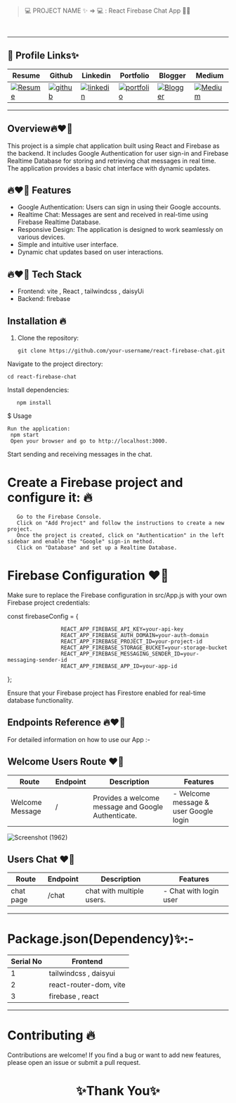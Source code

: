 > 💻 PROJECT NAME ✨ => 💻  :  React Firebase Chat App 🧑‍🏫
<br>

---
## 🔗 Profile Links✨


| Resume | Github                                                                                                                                   | Linkedin                                                                                                                                                            | Portfolio                                                                                                                                    | Blogger                                                                                                                                                           | Medium                                                                                                                                    |
| ------------- | ---------------------------------------------------------------------------------------------------------------------------------------- | ------------------------------------------------------------------------------------------------------------------------------------------------------------------- | -------------------------------------------------------------------------------------------------------------------------------------------- | -------------------------------------------------------------------------------------------------------------------------------------------- | -------------------------------------------------------------------------------------------------------------------------------------------- |
| [![Resume](https://img.shields.io/badge/my_Resume-E75480?style=for-the-badge&logo=ko-fi&logoColor=white)](https://drive.google.com/file/d/1YE62u2ChjmlR-EKeqZ75UvFMg_KcY86T/view?usp=sharing) | [![github](https://img.shields.io/badge/github-1DA1F2?style=for-the-badge&logo=github&logoColor=white)](https://github.com/shikhu51197/)| [![linkedin](https://img.shields.io/badge/linkedin-0A66C2?style=for-the-badge&logo=linkedin&logoColor=white)](https://www.linkedin.com/in/shikha-gupta-12a2b5199) |[![portfolio](https://img.shields.io/badge/my_portfolio-18A303?style=for-the-badge&logo=ionic&logoColor=white)](https://shikhu51197.github.io/) |[![Blogger](https://img.shields.io/badge/Blogger-FE5A1D?style=for-the-badge&logo=Blogger&logoColor=white)](https://wwwartificial-intelligence.blogspot.com/) |[![Medium](https://img.shields.io/badge/Medium-000?style=for-the-badge&logo=Medium&logoColor=white)](https://medium.com/@sg780060) |  

---



## Overview🔥❤️‍🔥

This project is a simple chat application built using React and Firebase as the backend. It includes Google Authentication for user sign-in and Firebase Realtime Database for storing and retrieving chat messages in real time. The application provides a basic chat interface with dynamic updates.

##  🔥❤️‍🔥 Features

- Google Authentication: Users can sign in using their Google accounts.
- Realtime Chat: Messages are sent and received in real-time using Firebase Realtime Database.
- Responsive Design: The application is designed to work seamlessly on various devices.
- Simple and intuitive user interface.
- Dynamic chat updates based on user interactions.

## 🔥❤️‍🔥 Tech Stack

- Frontend: vite  ,  React  , tailwindcss , daisyUi
- Backend: firebase

## Installation 🔥

1. Clone the repository:

       git clone https://github.com/your-username/react-firebase-chat.git
   
Navigate to the project directory:

    cd react-firebase-chat
Install dependencies:

       npm install

$ Usage

    Run the application:
     npm start
     Open your browser and go to http://localhost:3000.

Start sending and receiving messages in the chat.

# Create a Firebase project and configure it: 🔥

       Go to the Firebase Console.
       Click on "Add Project" and follow the instructions to create a new project.
       Once the project is created, click on "Authentication" in the left sidebar and enable the "Google" sign-in method.
       Click on "Database" and set up a Realtime Database.


# Firebase Configuration ❤️‍🔥
Make sure to replace the Firebase configuration in src/App.js with your own Firebase project credentials:


const firebaseConfig = {

                     REACT_APP_FIREBASE_API_KEY=your-api-key
                     REACT_APP_FIREBASE_AUTH_DOMAIN=your-auth-domain
                     REACT_APP_FIREBASE_PROJECT_ID=your-project-id
                     REACT_APP_FIREBASE_STORAGE_BUCKET=your-storage-bucket
                     REACT_APP_FIREBASE_MESSAGING_SENDER_ID=your-messaging-sender-id
                     REACT_APP_FIREBASE_APP_ID=your-app-id
};

Ensure that your Firebase project has Firestore enabled for real-time database functionality.

## Endpoints Reference  🔥❤️‍🔥

For detailed information on how to use our App :- 


## Welcome Users Route ❤️‍🔥

| Route           | Endpoint | Description                            | Features          |
| --------------- | -------- | -------------------------------------- | ----------------- |
| Welcome Message |  /    | Provides a welcome message  and Google Authenticate. | - Welcome message & user Google  login  |



![Screenshot (1962)](https://github.com/shikhu51197/Socket.io-ChatApp/assets/107506646/6cadc0e7-0065-4c6b-ba7e-c0ecf3a1e6c8)

## Users Chat  ❤️‍🔥


| Route           | Endpoint                       | Description                                                 | Features                               |
| --------------- | ------------------------------ | ----------------------------------------------------------- | -------------------------------------- |
|  chat page     |  /chat               |  chat with multiple users.                                          | - Chat with login user        |






--- 


# Package.json(Dependency)✨:-

 | Serial No  |  Frontend     |
| ----------- |-------------- |
| 1 | tailwindcss , daisyui|
| 2 | react-router-dom, vite |
| 3 | firebase , react|


---
    



 
# Contributing 🔥
Contributions are welcome! If you find a bug or want to add new features, please open an issue or submit a pull request.



<h1 align="center">✨Thank You✨</h1>

